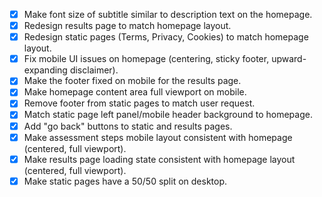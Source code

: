 - [x] Make font size of subtitle similar to description text on the homepage.
- [x] Redesign results page to match homepage layout.
- [x] Redesign static pages (Terms, Privacy, Cookies) to match homepage layout.
- [x] Fix mobile UI issues on homepage (centering, sticky footer, upward-expanding disclaimer).
- [x] Make the footer fixed on mobile for the results page.
- [x] Make homepage content area full viewport on mobile.
- [x] Remove footer from static pages to match user request.
- [x] Match static page left panel/mobile header background to homepage.
- [x] Add "go back" buttons to static and results pages.
- [x] Make assessment steps mobile layout consistent with homepage (centered, full viewport).
- [x] Make results page loading state consistent with homepage layout (centered, full viewport).
- [x] Make static pages have a 50/50 split on desktop.
